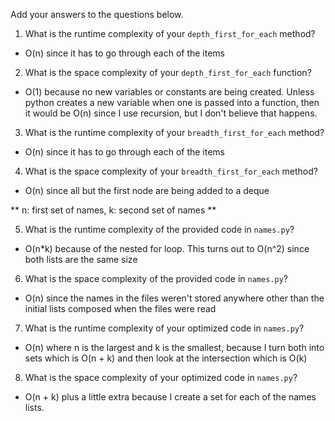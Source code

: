 Add your answers to the questions below.

1. What is the runtime complexity of your `depth_first_for_each` method?
 - O(n) since it has to go through each of the items

2. What is the space complexity of your `depth_first_for_each` function?
 - O(1) because no new variables or constants are being created. Unless python creates a new variable when one is passed into a function, then it would be O(n) since I use recursion, but I don't believe that happens.

3. What is the runtime complexity of your `breadth_first_for_each` method?
 - O(n) since it has to go through each of the items

4. What is the space complexity of your `breadth_first_for_each` method?
 - O(n) since all but the first node are being added to a deque


** n: first set of names, k: second set of names **

5. What is the runtime complexity of the provided code in `names.py`?
 - O(n*k) because of the nested for loop. This turns out to O(n^2) since both lists are the same size

6. What is the space complexity of the provided code in `names.py`?
 - O(n) since the names in the files weren't stored anywhere other than the initial lists composed when the files were read 

7. What is the runtime complexity of your optimized code in `names.py`?
 - O(n) where n is the largest and k is the smallest, because I turn both into sets which is O(n + k) and then look at the intersection which is O(k)

8. What is the space complexity of your optimized code in `names.py`?
 - O(n + k) plus a little extra because I create a set for each of the names lists.
